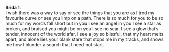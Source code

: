 **Brida 1**.  
I wish there was a way to say or see the things that you are as I trod my favourite curve or see you limp on a path. There is so much for you to be so much for my words fall short but in you I see an angel in you I see a star as broken, and bruised you might be on you I see no scar. I see a glow that’s tender, innocent of the world afar, I see a joy so blissful, that my heart melts apart, and alone lies your blank stare that stops me in my tracks, and shows me how I blunder a search that I need not start.
